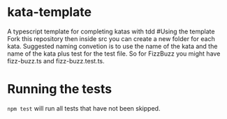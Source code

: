 # kata-template
A typescript template for completing katas with tdd
#Using the template
Fork this repository then inside src you can create a new folder for each kata. Suggested naming convetion is 
to use the name of the kata and the name of the kata plus test for the test file. So for FizzBuzz you might 
have fizz-buzz.ts and fizz-buzz.test.ts.

# Running the tests
`npm test` will run all tests that have not been skipped.
